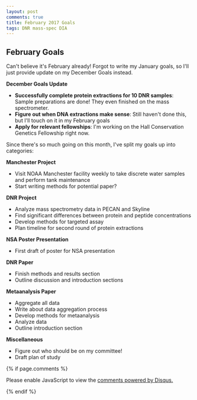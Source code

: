 ```yaml
---
layout: post
comments: true
title: February 2017 Goals
tags: DNR mass-spec DIA
---
```


## February Goals

Can't believe it's February already! Forgot to write my January goals, so I'll just provide update on my December Goals instead.

**December Goals Update**
- **Successfully complete protein extractions for 10 DNR samples**: Sample preparations are done! They even finished on the mass spectrometer.
- **Figure out when DNA extractions make sense**: Still haven't done this, but I'll touch on it in my February goals
- **Apply for relevant fellowships**: I'm working on the Hall Conservation Genetics Fellowship right now.

Since there's so much going on this month, I've split my goals up into categories:

**Manchester Project**
- Visit NOAA Manchester facility weekly to take discrete water samples and perform tank maintenance
- Start writing methods for potential paper?

**DNR Project**
- Analyze mass spectrometry data in PECAN and Skyline
- Find significant differences between protein and peptide concentrations
- Develop methods for targeted assay
- Plan timeline for second round of protein extractions

**NSA Poster Presentation**
- First draft of poster for NSA presentation

**DNR Paper**
- Finish methods and results section
- Outline discussion and introduction sections

**Metaanalysis Paper**
- Aggregate all data
- Write about data aggregation process
- Develop methods for metaanalysis
- Analyze data
- Outline introduction section

**Miscellaneous**
- Figure out who should be on my committee!
- Draft plan of study

{% if page.comments %}

<div id="disqus_thread"></div>
<script>

/**
*  RECOMMENDED CONFIGURATION VARIABLES: EDIT AND UNCOMMENT THE SECTION BELOW TO INSERT DYNAMIC VALUES FROM YOUR PLATFORM OR CMS.
*  LEARN WHY DEFINING THESE VARIABLES IS IMPORTANT: https://disqus.com/admin/universalcode/#configuration-variables*/
/*
var disqus_config = function () {
this.page.url = PAGE_URL;  // Replace PAGE_URL with your page's canonical URL variable
this.page.identifier = PAGE_IDENTIFIER; // Replace PAGE_IDENTIFIER with your page's unique identifier variable
};
*/
(function() { // DON'T EDIT BELOW THIS LINE
var d = document, s = d.createElement('script');
s.src = 'https://the-responsible-grad-student.disqus.com/embed.js';
s.setAttribute('data-timestamp', +new Date());
(d.head || d.body).appendChild(s);
})();
</script>
<noscript>Please enable JavaScript to view the <a href="https://disqus.com/?ref_noscript">comments powered by Disqus.</a></noscript>

{% endif %}

<script id="dsq-count-scr" src="//the-responsible-grad-student.disqus.com/count.js" async></script>
